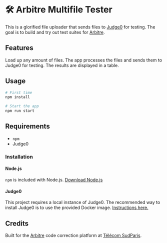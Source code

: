 # 🛠️ Arbitre Multifile Tester

This is a glorified file uploader that sends files to [Judge0](https://github.com/judge0/judge0) for testing. The goal is to build and try out test suites for [Arbitre](https://github.com/paulglx/arbitre).

## Features

Load up any amount of files. The app processes the files and sends them to Judge0 for testing. The results are displayed in a table.

## Usage

```bash
# First time
npm install

# Start the app
npm run start
```

## Requirements

- `npm`
- Judge0

### Installation

#### Node.js

`npm` is included with Node.js.
[Download Node.js](https://nodejs.org/en/download/)

#### Judge0

This project requires a local instance of Judge0.  The recommended way to install Judge0 is to use the provided Docker image. [Instructions here.](https://github.com/judge0/judge0/blob/master/CHANGELOG.md#deployment-procedure)

## Credits

Built for the [Arbitre](https://github.com/paulglx/arbitre) code correction platform at [Télécom SudParis](https://www.telecom-sudparis.eu/en/).